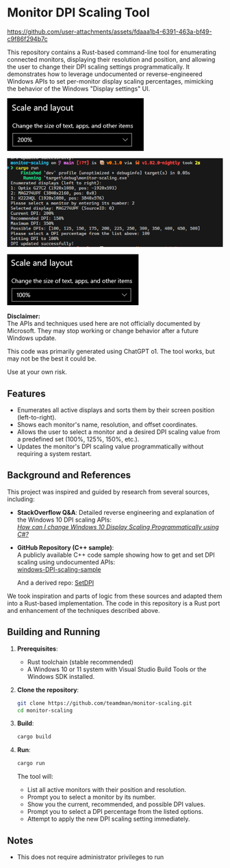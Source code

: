 # Monitor DPI Scaling Tool


https://github.com/user-attachments/assets/fdaaa1b4-6391-463a-bf49-c9f86f294b7c


This repository contains a Rust-based command-line tool for enumerating connected monitors, displaying their resolution and position, and allowing the user to change their DPI scaling settings programmatically. It demonstrates how to leverage undocumented or reverse-engineered Windows APIs to set per-monitor display scaling percentages, mimicking the behavior of the Windows "Display settings" UI.

![](./media/scale_and_layout_200.png)

![](./media/terminal.png)

![](./media/scale_and_layout_100.png)



**Disclaimer:**  
The APIs and techniques used here are not officially documented by Microsoft. They may stop working or change behavior after a future Windows update. 

This code was primarily generated using ChatGPT o1. The tool works, but may not be the best it could be.

Use at your own risk.

## Features

- Enumerates all active displays and sorts them by their screen position (left-to-right).
- Shows each monitor's name, resolution, and offset coordinates.
- Allows the user to select a monitor and a desired DPI scaling value from a predefined set (100%, 125%, 150%, etc.).
- Updates the monitor's DPI scaling value programmatically without requiring a system restart.

## Background and References

This project was inspired and guided by research from several sources, including:

- **StackOverflow Q&A**: Detailed reverse engineering and explanation of the Windows 10 DPI scaling APIs:  
  [*How can I change Windows 10 Display Scaling Programmatically using C#?*](https://stackoverflow.com/a/57397039/11141271)

- **GitHub Repository (C++ sample)**:  
  A publicly available C++ code sample showing how to get and set DPI scaling using undocumented APIs:  
  [windows-DPI-scaling-sample](https://github.com/lihas/windows-DPI-scaling-sample)

  And a derived repo: [SetDPI](https://github.com/imniko/SetDPI)

We took inspiration and parts of logic from these sources and adapted them into a Rust-based implementation. The code in this repository is a Rust port and enhancement of the techniques described above.

## Building and Running

1. **Prerequisites**:
   - Rust toolchain (stable recommended)
   - A Windows 10 or 11 system with Visual Studio Build Tools or the Windows SDK installed.
   
2. **Clone the repository**:
   ```bash
   git clone https://github.com/teamdman/monitor-scaling.git
   cd monitor-scaling
   ```
   
3. **Build**:
   ```bash
   cargo build
   ```
   
4. **Run**:
   ```bash
   cargo run
   ```
   
   The tool will:
   - List all active monitors with their position and resolution.
   - Prompt you to select a monitor by its number.
   - Show you the current, recommended, and possible DPI values.
   - Prompt you to select a DPI percentage from the listed options.
   - Attempt to apply the new DPI scaling setting immediately.

## Notes

- This does not require administrator privileges to run
